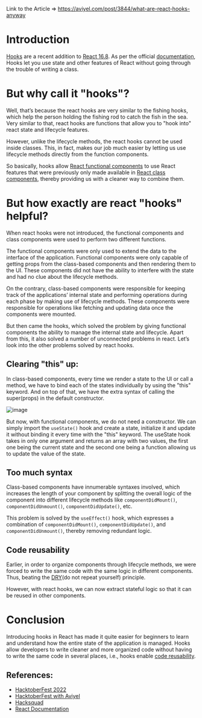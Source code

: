 Link to the Article => https://aviyel.com/post/3844/what-are-react-hooks-anyway

# Introduction

[Hooks](https://reactjs.org/docs/hooks-intro.html) are a recent addition to [React 16.8](https://reactjs.org/blog/2019/02/06/react-v16.8.0.html). As per the official [documentation](https://reactjs.org/docs/hooks-intro.html), Hooks let you use state and other features of React without going through the trouble of writing a class.

# But why call it "hooks"?

Well, that’s because the react hooks are very similar to the fishing hooks, which help the person holding the fishing rod to catch the fish in the sea. Very similar to that, react hooks are functions that allow you to "hook into" react state and lifecycle features.

However, unlike the lifecycle methods, the react hooks cannot be used inside classes. This, in fact, makes our job much easier by letting us use lifecycle methods directly from the function components.

So basically, hooks allow [React functional components](https://reactjs.org/docs/hooks-overview.html) to use React features that were previously only made available in [React class components](https://www.w3schools.com/react/react_class.asp), thereby providing us with a cleaner way to combine them.

# But how exactly are react "hooks" helpful?

When react hooks were not introduced, the functional components and class components were used to perform two different functions.

The functional components were only used to extend the data to the interface of the application. Functional components were only capable of getting props from the class-based components and then rendering them to the UI. These components did not have the ability to interfere with the state and had no clue about the lifecycle methods.

On the contrary, class-based components were responsible for keeping track of the applications’ internal state and performing operations during each phase by making use of lifecycle methods. These components were responsible for operations like fetching and updating data once the components were mounted.

But then came the hooks, which solved the problem by giving functional components the ability to manage the internal state and lifecycle. Apart from this, it also solved a number of unconnected problems in react. Let’s look into the other problems solved by react hooks.

## **Clearing "this" up:**

In class-based components, every time we render a state to the UI or call a method, we have to bind each of the states individually by using the "this" keyword. And on top of that, we have the extra syntax of calling the super(props) in the default constructor.

![image](https://user-images.githubusercontent.com/75200954/201414387-c029a33e-379b-46b5-89f7-d94ac4025065.png)

But now, with functional components, we do not need a constructor. We can simply import the `useState()` hook and create a state, initialize it and update it without binding it every time with the "this" keyword. The useState hook takes in only one argument and returns an array with two values, the first one being the current state and the second one being a function allowing us to update the value of the state.

## **Too much syntax**

Class-based components have innumerable syntaxes involved, which increases the length of your component by splitting the overall logic of the component into different lifecycle methods like `componentDidMount()`, `componentDidUnmount()`, `componentDidUpdate()`, etc.

This problem is solved by the `useEffect()` hook, which expresses a combination of `componentDidMount()`, `componentDidUpdate()`, and `componentDidUnmount()`, thereby removing redundant logic.

## **Code reusability**

Earlier, in order to organize components through lifecycle methods, we were forced to write the same code with the same logic in different components. Thus, beating the [DRY](https://en.wikipedia.org/wiki/Don%27t_repeat_yourself)(do not repeat yourself) principle.

However, with react hooks, we can now extract stateful logic so that it can be reused in other components.

# **Conclusion**

Introducing hooks in React has made it quite easier for beginners to learn and understand how the entire state of the application is managed. Hooks allow developers to write cleaner and more organized code without having to write the same code in several places, i.e., hooks enable [code reusability](https://cloudemployee.co.uk/blog/code/the-importance-of-code-reusability-in-software-development).

## References:

- [HacktoberFest 2022](https://hacktoberfest.com/)
- [HacktoberFest with Aviyel](https://aviyel.com/post/3738/announcing-hacktoberfest-with-aviyel)
- [Hacksquad](https://www.hacksquad.dev/)
- [React Documentation](https://reactjs.org/docs/hooks-intro.html)
